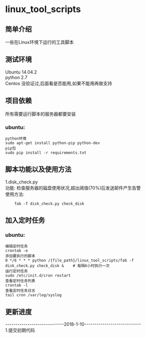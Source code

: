 # linux\_tool\_scripts
## 简单介绍
一些在Linux环境下运行的工具脚本</br>

## 测试环境
Ubuntu 14.04.2</br>
python 2.7</br>
Centos 没验证过,后面看是否能用,如果不能用再做支持</br>


## 项目依赖
所有需要运行脚本的服务器都要安装
### ubuntu:

    python环境
    sudo apt-get install python-pip python-dev
    pip包
    sudo pip install -r requirements.txt

## 脚本功能以及使用方法
1.disk_check.py</br>
    功能: 检查服务器的磁盘使用状况,超出阈值(70%)后发送邮件产生告警</br>
    使用方法:

        fab -f disk_check.py check_disk

## 加入定时任务
### ubuntu:

    编辑定时任务
    crontab -e
    添加要执行的脚本
    0 */6 * * * python /{file_path}/linux_tool_scripts/fab -f disk_check.py check_disk &    # 每隔6小时执行一次
    运行定时任务
    sudo /etc/init.d/cron restart
    查看定时任务列表
    crontab -l
    查看定时任务日志
    tail cron /var/log/syslog


## 更新进度

-----------------------------2018-1-10----------------------------
<br/>
1.提交初期代码
<br/>
